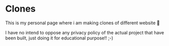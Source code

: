 # Clones
This is my personal page where i am making clones of different website 🤡

I have no intend to oppose any privacy policy of the actual project that have been built, just doing it for educational purpose!! ;-)
